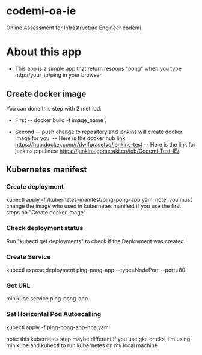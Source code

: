 # codemi-oa-ie
Online Assessment for Infrastructure Engineer codemi

# About this app
* This app is a simple app that return respons "pong" when you type http://your_ip/ping in your browser



## Create docker image 
You can done this step with 2 method:

- First
   -- docker build -t image_name .
    
- Second
    -- push change to repository and jenkins will create docker image for you.
    -- Here is the docker hub link: https://hub.docker.com/r/dwifprasetyo/jenkins-test
    -- Here is the link for jenkins pipelines: https://jenkins.gomeraki.co/job/Codemi-Test-IE/


## Kubernetes manifest

### Create deployment 
kubectl apply -f /kubernetes-manifest/ping-pong-app.yaml
note: you must change the image who used in kubernetes manifest if you use the first steps on "Create docker image"

### Check deployment status
Run "kubectl get deployments" to check if the Deployment was created.

### Create Service
kubectl expose deployment ping-pong-app --type=NodePort --port=80

### Get URL
minikube service ping-pong-app

### Set Horizontal Pod Autoscalling
kubectl apply -f ping-pong-app-hpa.yaml


note: this kubernetes step maybe different if you use gke or eks, i'm using minikube and kubectl to run kubernetes on my local machine





